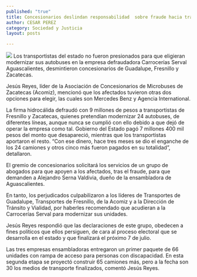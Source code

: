 ```yaml
---
published: "true"
title: Concesionarios deslindan responsabilidad  sobre fraude hacia transportistas del estado
author: CESAR PEREZ
category: Sociedad y Justicia
layout: posts

---
```


![](http://i.imgur.com/5fNbqGLm.jpg)
Los transportistas del estado no fueron presionados para que eligieran modernizar sus autobuses en la empresa defraudadora Carrocerías Serval Aguascalientes, desmintieron concesionarios de Guadalupe, Fresnillo y Zacatecas.

Jesús Reyes, líder de la Asociación de Concesionarios de Microbuses de Zacatecas (Acomiz), mencionó que los afectados tuvieron otras dos opciones para elegir, las cuales son Mercedes Benz y Agencia International.

La firma hidrocálida defraudó con 9 millones de pesos a transportistas de Fresnillo y Zacatecas, quienes pretendían modernizar 24 autobuses, de diferentes líneas, aunque nunca se cumplió con ello debido a que dejó de operar la empresa como tal.
Gobierno del Estado pagó 7 millones 400 mil pesos del monto que desapareció, mientras que los transportistas aportaron el resto. “Con ese dinero, hace tres meses se dio el enganche de los 24 camiones y otros cinco más fueron pagados en su totalidad”, detallaron.

El gremio de concesionarios solicitará los servicios de un grupo de abogados para que apoyen a los afectados, tras el fraude, para que demanden a Alejandro Serna Valdivia, dueño de la ensambladora de Aguascalientes.

En tanto, los perjudicados culpabilizaron a los líderes de Transportes de Guadalupe, Transportes de Fresnillo, de la Acomiz y a la Dirección de Tránsito y Vialidad, por haberles recomendado que acudieran a la Carrocerías Serval para modernizar sus unidades.

Jesús Reyes respondió que las declaraciones de este grupo, obedecen a fines políticos que ellos persiguen, de cara al proceso electoral que se desarrolla en el estado y que finalizará el próximo 7 de julio.

Las tres empresas ensambladoras entregaron un primer paquete de 66 unidades con rampa de acceso para personas con discapacidad. En esta segunda etapa se proyectó construir 65 camiones más, pero a la fecha son 30 los medios de transporte finalizados, comentó Jesús Reyes. 
